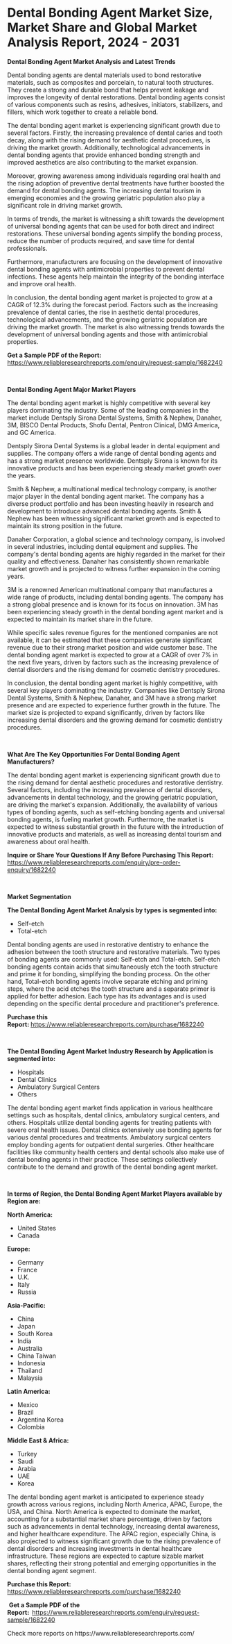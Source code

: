 <p><h1>Dental Bonding Agent Market Size, Market Share and Global Market Analysis Report, 2024 - 2031</h1></p><p><strong>Dental Bonding Agent Market Analysis and Latest Trends</strong></p>
<p><p>Dental bonding agents are dental materials used to bond restorative materials, such as composites and porcelain, to natural tooth structures. They create a strong and durable bond that helps prevent leakage and improves the longevity of dental restorations. Dental bonding agents consist of various components such as resins, adhesives, initiators, stabilizers, and fillers, which work together to create a reliable bond.</p><p>The dental bonding agent market is experiencing significant growth due to several factors. Firstly, the increasing prevalence of dental caries and tooth decay, along with the rising demand for aesthetic dental procedures, is driving the market growth. Additionally, technological advancements in dental bonding agents that provide enhanced bonding strength and improved aesthetics are also contributing to the market expansion.</p><p>Moreover, growing awareness among individuals regarding oral health and the rising adoption of preventive dental treatments have further boosted the demand for dental bonding agents. The increasing dental tourism in emerging economies and the growing geriatric population also play a significant role in driving market growth.</p><p>In terms of trends, the market is witnessing a shift towards the development of universal bonding agents that can be used for both direct and indirect restorations. These universal bonding agents simplify the bonding process, reduce the number of products required, and save time for dental professionals.</p><p>Furthermore, manufacturers are focusing on the development of innovative dental bonding agents with antimicrobial properties to prevent dental infections. These agents help maintain the integrity of the bonding interface and improve oral health.</p><p>In conclusion, the dental bonding agent market is projected to grow at a CAGR of 12.3% during the forecast period. Factors such as the increasing prevalence of dental caries, the rise in aesthetic dental procedures, technological advancements, and the growing geriatric population are driving the market growth. The market is also witnessing trends towards the development of universal bonding agents and those with antimicrobial properties.</p></p>
<p><strong>Get a Sample PDF of the Report:&nbsp;</strong> <a href="https://www.reliableresearchreports.com/enquiry/request-sample/1682240">https://www.reliableresearchreports.com/enquiry/request-sample/1682240</a></p>
<p>&nbsp;</p>
<p><strong>Dental Bonding Agent Major Market Players</strong></p>
<p><p>The dental bonding agent market is highly competitive with several key players dominating the industry. Some of the leading companies in the market include Dentsply Sirona Dental Systems, Smith & Nephew, Danaher, 3M, BISCO Dental Products, Shofu Dental, Pentron Clinical, DMG America, and GC America.</p><p>Dentsply Sirona Dental Systems is a global leader in dental equipment and supplies. The company offers a wide range of dental bonding agents and has a strong market presence worldwide. Dentsply Sirona is known for its innovative products and has been experiencing steady market growth over the years.</p><p>Smith & Nephew, a multinational medical technology company, is another major player in the dental bonding agent market. The company has a diverse product portfolio and has been investing heavily in research and development to introduce advanced dental bonding agents. Smith & Nephew has been witnessing significant market growth and is expected to maintain its strong position in the future.</p><p>Danaher Corporation, a global science and technology company, is involved in several industries, including dental equipment and supplies. The company's dental bonding agents are highly regarded in the market for their quality and effectiveness. Danaher has consistently shown remarkable market growth and is projected to witness further expansion in the coming years.</p><p>3M is a renowned American multinational company that manufactures a wide range of products, including dental bonding agents. The company has a strong global presence and is known for its focus on innovation. 3M has been experiencing steady growth in the dental bonding agent market and is expected to maintain its market share in the future.</p><p>While specific sales revenue figures for the mentioned companies are not available, it can be estimated that these companies generate significant revenue due to their strong market position and wide customer base. The dental bonding agent market is expected to grow at a CAGR of over 7% in the next five years, driven by factors such as the increasing prevalence of dental disorders and the rising demand for cosmetic dentistry procedures.</p><p>In conclusion, the dental bonding agent market is highly competitive, with several key players dominating the industry. Companies like Dentsply Sirona Dental Systems, Smith & Nephew, Danaher, and 3M have a strong market presence and are expected to experience further growth in the future. The market size is projected to expand significantly, driven by factors like increasing dental disorders and the growing demand for cosmetic dentistry procedures.</p></p>
<p>&nbsp;</p>
<p><strong>What Are The Key Opportunities For Dental Bonding Agent Manufacturers?</strong></p>
<p><p>The dental bonding agent market is experiencing significant growth due to the rising demand for dental aesthetic procedures and restorative dentistry. Several factors, including the increasing prevalence of dental disorders, advancements in dental technology, and the growing geriatric population, are driving the market's expansion. Additionally, the availability of various types of bonding agents, such as self-etching bonding agents and universal bonding agents, is fueling market growth. Furthermore, the market is expected to witness substantial growth in the future with the introduction of innovative products and materials, as well as increasing dental tourism and awareness about oral health.</p></p>
<p><strong>Inquire or Share Your Questions If Any Before Purchasing This Report:</strong> <a href="https://www.reliableresearchreports.com/enquiry/pre-order-enquiry/1682240">https://www.reliableresearchreports.com/enquiry/pre-order-enquiry/1682240</a></p>
<p>&nbsp;</p>
<p><strong>Market Segmentation</strong></p>
<p><strong>The Dental Bonding Agent Market Analysis by types is segmented into:</strong></p>
<p><ul><li>Self-etch</li><li>Total-etch</li></ul></p>
<p><p>Dental bonding agents are used in restorative dentistry to enhance the adhesion between the tooth structure and restorative materials. Two types of bonding agents are commonly used: Self-etch and Total-etch. Self-etch bonding agents contain acids that simultaneously etch the tooth structure and prime it for bonding, simplifying the bonding process. On the other hand, Total-etch bonding agents involve separate etching and priming steps, where the acid etches the tooth structure and a separate primer is applied for better adhesion. Each type has its advantages and is used depending on the specific dental procedure and practitioner's preference.</p></p>
<p><strong>Purchase this Report:&nbsp;</strong><a href="https://www.reliableresearchreports.com/purchase/1682240">https://www.reliableresearchreports.com/purchase/1682240</a></p>
<p>&nbsp;</p>
<p><strong>The Dental Bonding Agent Market Industry Research by Application is segmented into:</strong></p>
<p><ul><li>Hospitals</li><li>Dental Clinics</li><li>Ambulatory Surgical Centers</li><li>Others</li></ul></p>
<p><p>The dental bonding agent market finds application in various healthcare settings such as hospitals, dental clinics, ambulatory surgical centers, and others. Hospitals utilize dental bonding agents for treating patients with severe oral health issues. Dental clinics extensively use bonding agents for various dental procedures and treatments. Ambulatory surgical centers employ bonding agents for outpatient dental surgeries. Other healthcare facilities like community health centers and dental schools also make use of dental bonding agents in their practice. These settings collectively contribute to the demand and growth of the dental bonding agent market.</p></p>
<p>&nbsp;</p>
<p><strong>In terms of Region, the Dental Bonding Agent Market Players available by Region are:</strong></p>
<p>
    <p> <strong> North America: </strong>
        <ul>
            <li>United States</li>
            <li>Canada</li>
        </ul>
        </p> 
    <p> <strong> Europe: </strong>
        <ul>
            <li>Germany</li>
            <li>France</li>
            <li>U.K.</li>
            <li>Italy</li>
            <li>Russia</li>
        </ul>
        </p> 
    <p> <strong> Asia-Pacific: </strong>
        <ul>
            <li>China</li>
            <li>Japan</li>
            <li>South Korea</li>
            <li>India</li>
            <li>Australia</li>
            <li>China Taiwan</li>
            <li>Indonesia</li>
            <li>Thailand</li>
            <li>Malaysia</li>
        </ul>
        </p> 
    <p> <strong> Latin America: </strong>
        <ul>
            <li>Mexico</li>
            <li>Brazil</li>
            <li>Argentina Korea</li>
            <li>Colombia</li>
        </ul>
        </p> 
    <p> <strong> Middle East & Africa: </strong>
        <ul>
            <li>Turkey</li>
            <li>Saudi</li>
            <li>Arabia</li>
            <li>UAE</li>
            <li>Korea</li>
        </ul>
    </p>
    </p>
<p><p>The dental bonding agent market is anticipated to experience steady growth across various regions, including North America, APAC, Europe, the USA, and China. North America is expected to dominate the market, accounting for a substantial market share percentage, driven by factors such as advancements in dental technology, increasing dental awareness, and higher healthcare expenditure. The APAC region, especially China, is also projected to witness significant growth due to the rising prevalence of dental disorders and increasing investments in dental healthcare infrastructure. These regions are expected to capture sizable market shares, reflecting their strong potential and emerging opportunities in the dental bonding agent segment.</p></p>
<p><strong>Purchase this Report: </strong><a href="https://www.reliableresearchreports.com/purchase/1682240">https://www.reliableresearchreports.com/purchase/1682240</a></p>
<p>&nbsp;<strong>Get a Sample PDF of the Report:&nbsp;&nbsp;</strong><a href="https://www.reliableresearchreports.com/enquiry/request-sample/1682240">https://www.reliableresearchreports.com/enquiry/request-sample/1682240</a></p>
<p><strong></strong></p>
<p>Check more reports on https://www.reliableresearchreports.com/</p>